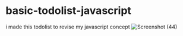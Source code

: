 # basic-todolist-javascript
i made this todolist to revise my javascript concept
![Screenshot (44)](https://user-images.githubusercontent.com/108680813/230772080-3bd03123-a7a5-4c79-b8aa-07173f9e561e.png)
